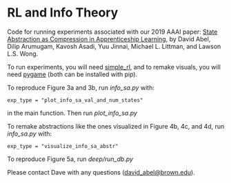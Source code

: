 # RL and Info Theory
Code for running experiments associated with our 2019 AAAI paper: [State Abstraction as Compression in Apprenticeship Learning](https://david-abel.github.io/papers/rlit_aaai_2019.pdf), by David Abel, Dilip Arumugam, Kavosh Asadi, Yuu Jinnai, Michael L. Littman, and Lawson L.S. Wong.

To run experiments, you will need [simple_rl](https://github.com/david-abel/simple_rl), and to remake visuals, you will need [pygame](https://www.pygame.org/news) (both can be installed with pip).

To reproduce Figure 3a and 3b, run _info_sa.py_ with:

	exp_type = "plot_info_sa_val_and_num_states"

in the main function. Then run _plot_info_sa.py_

To remake abstractions like the ones visualized in Figure 4b, 4c, and 4d, run _info_sa.py_ with:

	exp_type = "visualize_info_sa_abstr"


To reproduce Figure 5a, run _deep/run_db.py_

Please contact Dave with any questions (david_abel@brown.edu).